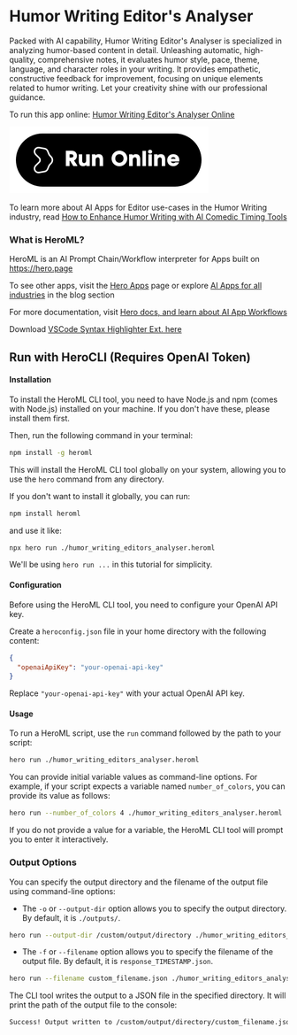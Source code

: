 # Humor Writing Editor's Analyser

Packed with AI capability, Humor Writing Editor's Analyser is specialized in analyzing humor-based content in detail. Unleashing automatic, high-quality, comprehensive notes, it evaluates humor style, pace, theme, language, and character roles in your writing. It provides empathetic, constructive feedback for improvement, focusing on unique elements related to humor writing. Let your creativity shine with our professional guidance.

To run this app online: [Humor Writing Editor's Analyser Online](https://hero.page/app/humor-writing-editor's-analyser-ai-powered-humor-writing-analysis/zBLTGZwgbasEDxfbVFBS)

[![Run Humor Writing Editor's Analyser Online](/assets/run.svg)](https://hero.page/app/humor-writing-editor's-analyser-ai-powered-humor-writing-analysis/zBLTGZwgbasEDxfbVFBS)

To learn more about AI Apps for Editor use-cases in the Humor Writing industry, read [How to Enhance Humor Writing with AI Comedic Timing Tools](https://hero.page/blog/ai/humor-writing/how-to-enhance-humor-writing-with-ai-comedic-timing-tools/170992)

### What is HeroML?
HeroML is an AI Prompt Chain/Workflow interpreter for Apps built on https://hero.page 

To see other apps, visit the [Hero Apps](https://hero.page/apps) page or explore [AI Apps for all industries](https://hero.page/blog) in the blog section

For more documentation, visit [Hero docs, and learn about AI App Workflows](https://hero.page/tutorials/introduction-to-heroml)

Download [VSCode Syntax Highlighter Ext. here](https://marketplace.visualstudio.com/items?itemName=hero-page.heroml)

## Run with HeroCLI (Requires OpenAI Token)

#### Installation

To install the HeroML CLI tool, you need to have Node.js and npm (comes with Node.js) installed on your machine. If you don't have these, please install them first. 

Then, run the following command in your terminal:

```bash
npm install -g heroml
```

This will install the HeroML CLI tool globally on your system, allowing you to use the `hero` command from any directory.

If you don't want to install it globally, you can run:

```bash
npm install heroml
```

and use it like:

```bash
npx hero run ./humor_writing_editors_analyser.heroml
```

We'll be using `hero run ...` in this tutorial for simplicity.

#### Configuration

Before using the HeroML CLI tool, you need to configure your OpenAI API key. 

Create a `heroconfig.json` file in your home directory with the following content:

```json
{
  "openaiApiKey": "your-openai-api-key"
}
```

Replace `"your-openai-api-key"` with your actual OpenAI API key.

#### Usage

To run a HeroML script, use the `run` command followed by the path to your script:

```bash
hero run ./humor_writing_editors_analyser.heroml
```

You can provide initial variable values as command-line options. For example, if your script expects a variable named `number_of_colors`, you can provide its value as follows:

```bash
hero run --number_of_colors 4 ./humor_writing_editors_analyser.heroml
```

If you do not provide a value for a variable, the HeroML CLI tool will prompt you to enter it interactively.

### Output Options

You can specify the output directory and the filename of the output file using command-line options:

- The `-o` or `--output-dir` option allows you to specify the output directory. By default, it is `./outputs/`.

```bash
hero run --output-dir /custom/output/directory ./humor_writing_editors_analyser.heroml
```

- The `-f` or `--filename` option allows you to specify the filename of the output file. By default, it is `response_TIMESTAMP.json`.

```bash
hero run --filename custom_filename.json ./humor_writing_editors_analyser.heroml
```

The CLI tool writes the output to a JSON file in the specified directory. It will print the path of the output file to the console:

```bash
Success! Output written to /custom/output/directory/custom_filename.json
```

